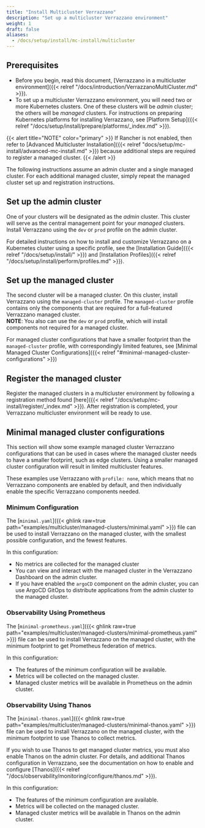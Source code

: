 ```yaml
---
title: "Install Multicluster Verrazzano"
description: "Set up a multicluster Verrazzano environment"
weight: 1
draft: false
aliases:
  - /docs/setup/install/mc-install/multicluster
---
```


## Prerequisites

- Before you begin, read this document, [Verrazzano in a multicluster environment]({{< relref "/docs/introduction/VerrazzanoMultiCluster.md" >}}).
- To set up a multicluster Verrazzano environment, you will need two or more Kubernetes clusters. One of these clusters
will be *admin* cluster; the others will be *managed* clusters. For instructions on preparing Kubernetes platforms for installing Verrazzano, see [Platform Setup]({{< relref "/docs/setup/install/prepare/platforms/_index.md" >}}).

{{< alert title="NOTE" color="primary" >}}
If Rancher is not enabled, then refer to [Advanced Multicluster Installation]({{< relref "docs/setup/mc-install/advanced-mc-install.md" >}})
because additional steps are required to register a managed cluster.
{{< /alert >}}

The following instructions assume an admin cluster and a single managed cluster. For each additional managed
cluster, simply repeat the managed cluster set up and registration instructions.

## Set up the admin cluster

One of your clusters will be designated as the *admin* cluster. This cluster will serve as the central management point for your *managed* clusters.
Install Verrazzano using the `dev` or `prod` profile on the admin cluster.

For detailed instructions on how to install and customize Verrazzano on a Kubernetes cluster using a specific profile,
see the [Installation Guide]({{< relref "/docs/setup/install/" >}}) and [Installation Profiles]({{< relref "/docs/setup/install/perform/profiles.md" >}}).

## Set up the managed cluster

The second cluster will be a managed cluster. On this cluster, install Verrazzano using the `managed-cluster` profile.
The `managed-cluster` profile contains only the components that are required for a full-featured Verrazzano managed cluster.
<br>**NOTE**: You also can use the `dev` or `prod` profile, which will install components not required for a managed cluster. 

For managed cluster configurations that have a smaller footprint than the `managed-cluster` profile, with correspondingly
limited features, see [Minimal Managed Cluster Configurations]({{< relref "#minimal-managed-cluster-configurations" >}})

## Register the managed cluster

Register the managed clusters in a multicluster environment by following a registration method found [here]({{< relref "/docs/setup/mc-install/register/_index.md" >}}).
After registration is completed, your Verrazzano multicluster environment will be ready to use.

## Minimal managed cluster configurations

This section will show some example managed cluster Verrazzano configurations that can be used in cases where the managed cluster
needs to have a smaller footprint, such as edge clusters. Using a smaller managed cluster configuration will result in
limited multicluster features.

These examples use Verrazzano with `profile: none`, which means that no Verrazzano components are enabled by default, and 
then individually enable the specific Verrazzano components needed.  

### Minimum Configuration

The [`minimal.yaml`]({{< ghlink raw=true path="examples/multicluster/managed-clusters/minimal.yaml" >}})
file can be used to install Verrazzano on the managed cluster, with the smallest possible configuration, and the fewest features.

In this configuration:
- No metrics are collected for the managed cluster
- You can view and interact with the managed cluster in the Verrazzano Dashboard on the admin cluster.
- If you have enabled the `argoCD` component on the admin cluster, you can use ArgoCD GitOps to distribute applications from the admin cluster to the managed cluster.

### Observability Using Prometheus

The [`minimal-prometheus.yaml`]({{< ghlink raw=true path="examples/multicluster/managed-clusters/minimal-prometheus.yaml" >}})
file can be used to install Verrazzano on the managed cluster, with the minimum footprint to get Prometheus federation of metrics.

In this configuration:
- The features of the minimum configuration will be available.
- Metrics will be collected on the managed cluster.
- Managed cluster metrics will be available in Prometheus on the admin cluster.

### Observability Using Thanos
The [`minimal-thanos.yaml`]({{< ghlink raw=true path="examples/multicluster/managed-clusters/minimal-thanos.yaml" >}})
file can be used to install Verrazzano on the managed cluster, with the minimum footprint to use Thanos to collect metrics.

If you wish to use Thanos to get managed cluster metrics, you must also enable Thanos on the admin cluster. For details,
and additional Thanos configuration in Verrazzano, see the documentation on how to enable and configure [Thanos]({{< relref "/docs/observability/monitoring/configure/thanos.md" >}}).

In this configuration:
- The features of the minimum configuration are available.
- Metrics will be collected on the managed cluster.
- Managed cluster metrics will be available in Thanos on the admin cluster.
